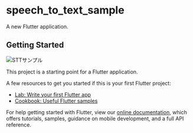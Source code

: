# speech_to_text_sample

A new Flutter application.

## Getting Started

![STTサンプル](https://user-images.githubusercontent.com/12907755/191513898-aefcf84d-89f4-4fc5-8903-3e736f954489.gif)

This project is a starting point for a Flutter application.

A few resources to get you started if this is your first Flutter project:

- [Lab: Write your first Flutter app](https://flutter.dev/docs/get-started/codelab)
- [Cookbook: Useful Flutter samples](https://flutter.dev/docs/cookbook)

For help getting started with Flutter, view our
[online documentation](https://flutter.dev/docs), which offers tutorials,
samples, guidance on mobile development, and a full API reference.
